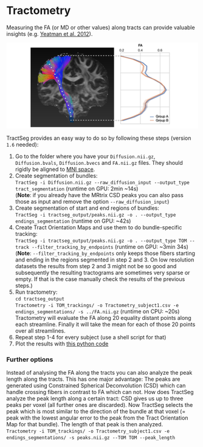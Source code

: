 # Tractometry

Measuring the FA (or MD or other values) along tracts can provide valuable insights (e.g. [Yeatman et al. 2012](https://journals.plos.org/plosone/article?id=10.1371/journal.pone.0049790)).

![Tractometry concept figure](Tractometry_concept1.png)

TractSeg provides an easy way to do so by following these steps (version `1.6` needed):
1. Go to the folder where you have your `Diffusion.nii.gz`, `Diffusion.bvals`, `Diffusion.bvecs` and `FA.nii.gz` files. 
They should rigidly be aligned to [MNI space](https://github.com/MIC-DKFZ/TractSeg#aligning-image-to-mni-space).
2. Create segmentation of bundles:  
`TractSeg -i Diffusion.nii.gz --raw_diffusion_input --output_type tract_segmentation` (runtime on GPU: 2min ~14s)  
(**Note**: if you already have the MRtrix CSD peaks you can also pass those as input and remove the option `--raw_diffusion_input`)
3. Create segmentation of start and end regions of bundles:  
`TractSeg -i tractseg_output/peaks.nii.gz -o . --output_type endings_segmentation` (runtime on GPU: ~42s)
4. Create Tract Orientation Maps and use them to do bundle-specific tracking:  
`TractSeg -i tractseg_output/peaks.nii.gz -o . --output_type TOM --track --filter_tracking_by_endpoints` (runtime on GPU: ~3min 34s)  
(**Note**: `--filter_tracking_by_endpoints` only keeps those fibers starting and ending in the regions segmented in step 2 and 3. On low resolution datasets the results from
 step 2 and 3 might not be so good and subsequently the resulting tractograms are sometimes very sparse or empty. If that is the case manually check the results of the
 previous steps.)
5. Run tractometry:  
`cd tractseg_output`  
`Tractometry -i TOM_trackings/ -o Tractometry_subject1.csv -e endings_segmentations/ -s ../FA.nii.gz` (runtime on CPU: ~20s)  
Tractometry will evaluate the FA along 20 equality distant points along each streamline. Finally it will take the mean for each of those 20 points over all streamlines.
6. Repeat step 1-4 for every subject (use a shell script for that)
7. Plot the results with [this python code](../examples/plot_tractometry_results.ipynb)

### Further options   
Instead of analysing the FA along the tracts you can also analyze the peak length along the tracts. This has one major advantage: The peaks are generated using Constrained Spherical Deconvolution (CSD) which can handle crossing fibers in contrast to FA which can not. How does TractSeg analyze the peak length along a certain tract:
CSD gives us up to three peaks per voxel (all further ones are discarded). Now TractSeg selects the peak which is most similar to the direction of the bundle at that voxel (= peak with the lowest angular error to the peak from the Tract Orientation Map for that bundle). The length of that peak is then analyzed.  
`Tractometry -i TOM_trackings/ -o Tractometry_subject1.csv -e endings_segmentations/ -s peaks.nii.gz --TOM TOM --peak_length`